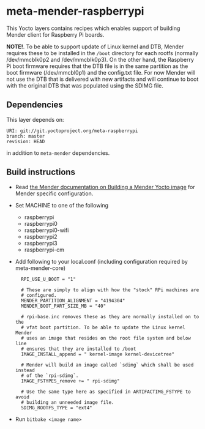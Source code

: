 # meta-mender-raspberrypi

This Yocto layers contains recipes which enables support of building Mender client for Raspberry Pi boards.

**NOTE!**. To be able to support update of Linux kernel and DTB, Mender requires these to be installed in the `/boot` directory for each rootfs (normally /dev/mmcblk0p2 and /dev/mmcblk0p3). On the other hand, the Raspberry Pi boot firmware requires that the DTB file is in the same partition as the boot firmware (/dev/mmcbl0p1) and the config.txt file. For now Mender will not use the DTB that is delivered with new artifacts and will continue to boot with the original DTB that was populated using the SDIMG file.

## Dependencies

This layer depends on:

    URI: git://git.yoctoproject.org/meta-raspberrypi
    branch: master
    revision: HEAD

in addition to `meta-mender` dependencies.

## Build instructions

- Read [the Mender documentation on Building a Mender Yocto image](https://docs.mender.io/Artifacts/Building-Mender-Yocto-image) for Mender specific configuration.
- Set MACHINE to one of the following
    - raspberrypi
    - raspberrypi0
    - raspberrypi0-wifi
    - raspberrypi2
    - raspberrypi3
    - raspberrypi-cm
- Add following to your local.conf (including configuration required by meta-mender-core)

        RPI_USE_U_BOOT = "1"

        # These are simply to align with how the "stock" RPi machines are
        # configured.
        MENDER_PARTITION_ALIGNMENT = "4194304"
        MENDER_BOOT_PART_SIZE_MB = "40"

        # rpi-base.inc removes these as they are normally installed on to the
        # vfat boot partition. To be able to update the Linux kernel Mender
        # uses an image that resides on the root file system and below line
        # ensures that they are installed to /boot
        IMAGE_INSTALL_append = " kernel-image kernel-devicetree"

        # Mender will build an image called `sdimg` which shall be used instead
        # of the `rpi-sdimg`.
        IMAGE_FSTYPES_remove += " rpi-sdimg"

        # Use the same type here as specified in ARTIFACTIMG_FSTYPE to avoid
        # building an unneeded image file.
        SDIMG_ROOTFS_TYPE = "ext4"

- Run `bitbake <image name>`
